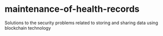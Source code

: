 # maintenance-of-health-records
Solutions to the security problems related to storing and sharing data using blockchain technology

